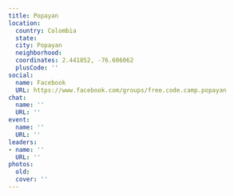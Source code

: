 ```yaml
---
title: Popayan
location:
  country: Colombia
  state: 
  city: Popayan
  neighborhood: 
  coordinates: 2.441852, -76.606062
  plusCode: ''
social:
  name: Facebook
  URL: https://www.facebook.com/groups/free.code.camp.popayan
chat:
  name: ''
  URL: ''
event:
  name: ''
  URL: ''
leaders:
- name: ''
  URL: ''
photos:
  old: 
  cover: ''
---
```

